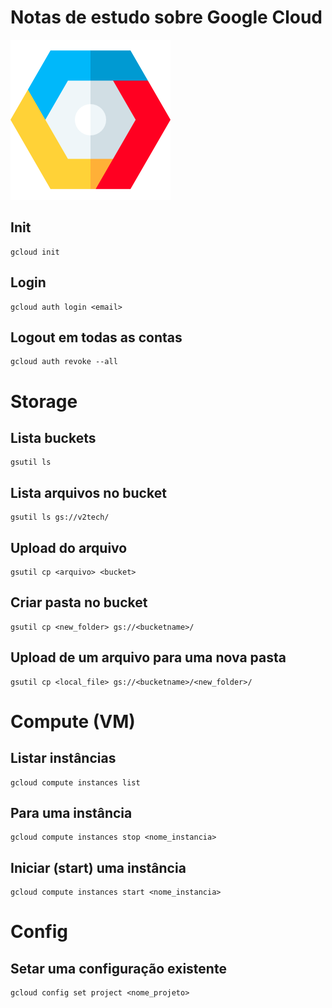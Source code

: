 # Notas de estudo sobre Google Cloud

![GCP](./images/google-cloud.png)

## Init

```shell
gcloud init
```

## Login

```shell
gcloud auth login <email>
```

## Logout em todas as contas

```shell
gcloud auth revoke --all
```

# Storage

## Lista buckets

```shell
gsutil ls
```

## Lista arquivos no bucket

```shell
gsutil ls gs://v2tech/
```

## Upload do arquivo

```shell
gsutil cp <arquivo> <bucket>

```

## Criar pasta no bucket

```shell
gsutil cp <new_folder> gs://<bucketname>/
```

## Upload de um arquivo para uma nova pasta

```shell
gsutil cp <local_file> gs://<bucketname>/<new_folder>/
```

# Compute (VM)

## Listar instâncias

```shell
gcloud compute instances list
```

## Para uma instância

```shell
gcloud compute instances stop <nome_instancia>
```

## Iniciar (start) uma instância

```shell
gcloud compute instances start <nome_instancia>
```

# Config

## Setar uma configuração existente

```shell
gcloud config set project <nome_projeto>
```
